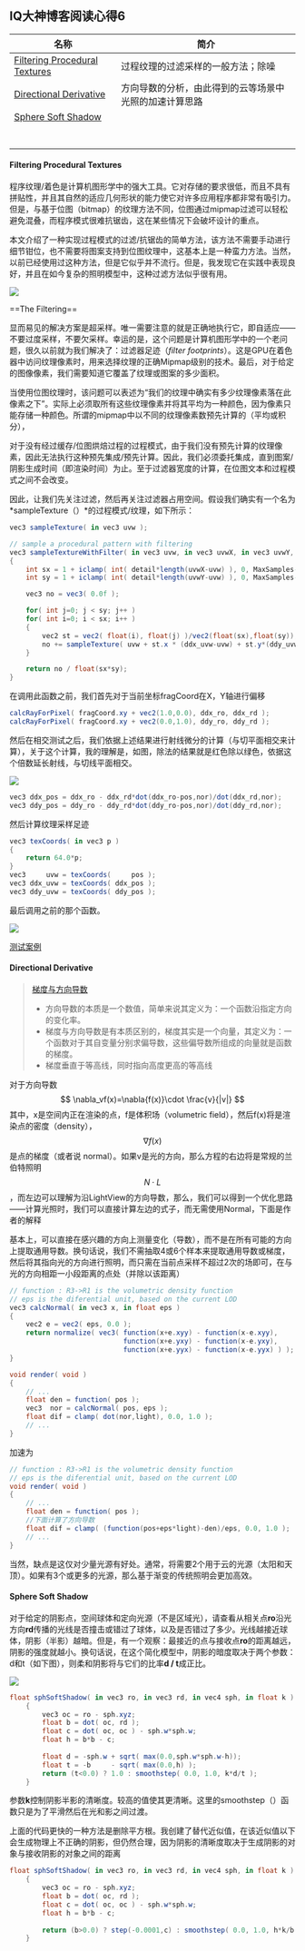 ## IQ大神博客阅读心得6

| 名称                                                         | 简介                                                   |
| ------------------------------------------------------------ | ------------------------------------------------------ |
| [Filtering Procedural Textures](#Filtering-Procedural-Textures) | 过程纹理的过滤采样的一般方法；除噪                     |
| [Directional Derivative](#Directional-Derivative)            | 方向导数的分析，由此得到的云等场景中光照的加速计算思路 |
| [Sphere Soft Shadow](#Sphere-Soft-Shadow)                    |                                                        |
|                                                              |                                                        |
|                                                              |                                                        |
|                                                              |                                                        |
|                                                              |                                                        |
|                                                              |                                                        |
|                                                              |                                                        |
|                                                              |                                                        |





#### Filtering Procedural Textures

程序纹理/着色是计算机图形学中的强大工具。它对存储的要求很低，而且不具有拼贴性，并且其自然的适应几何形状的能力使它对许多应用程序都非常有吸引力。但是，与基于位图（bitmap）的纹理方法不同，位图通过mipmap过滤可以轻松避免混叠，而程序模式很难抗锯齿，这在某些情况下会破坏设计的重点。

本文介绍了一种实现过程模式的过滤/抗锯齿的简单方法，该方法不需要手动进行细节钳位，也不需要将图案支持到位图纹理中，这基本上是一种蛮力方法。当然，以前已经使用过这种方法，但是它似乎并不流行。但是，我发现它在实践中表现良好，并且在如今复杂的照明模型中，这种过滤方法似乎很有用。

![](https://jmx-paper.oss-cn-beijing.aliyuncs.com/IQ%E5%A4%A7%E7%A5%9E%E5%8D%9A%E5%AE%A2%E9%98%85%E8%AF%BB/%E5%9B%BE%E7%89%87/lighting/PS.PNG)

==The Filtering==

显而易见的解决方案是超采样。唯一需要注意的就是正确地执行它，即自适应——不要过度采样，不要欠采样。幸运的是，这个问题是计算机图形学中的一个老问题，很久以前就为我们解决了：过滤器足迹（*filter footprints*）。这是GPU在着色器中访问纹理像素时，用来选择纹理的正确Mipmap级别的技术。最后，对于给定的图像像素，我们需要知道它覆盖了纹理或图案的多少面积。

当使用位图纹理时，该问题可以表述为“我们的纹理中确实有多少纹理像素落在此像素之下”。实际上必须取所有这些纹理像素并将其平均为一种颜色，因为像素只能存储一种颜色。所谓的mipmap中以不同的纹理像素数预先计算的（平均或积分），

对于没有经过缓存/位图烘焙过程的过程模式，由于我们没有预先计算的纹理像素，因此无法执行这种预先集成/预先计算。因此，我们必须委托集成，直到图案/阴影生成时间（即渲染时间）为止。至于过滤器宽度的计算，在位图文本和过程模式之间不会改变。

因此，让我们先关注过滤，然后再关注过滤器占用空间。假设我们确实有一个名为*sampleTexture（）*的过程模式/纹理，如下所示：

```c#
vec3 sampleTexture( in vec3 uvw );
```

```c#
// sample a procedural pattern with filtering
vec3 sampleTextureWithFilter( in vec3 uvw, in vec3 uvwX, in vec3 uvwY, in float detail )
{
    int sx = 1 + iclamp( int( detail*length(uvwX-uvw) ), 0, MaxSamples-1 );
    int sy = 1 + iclamp( int( detail*length(uvwY-uvw) ), 0, MaxSamples-1 );

    vec3 no = vec3( 0.0f );

    for( int j=0; j < sy; j++ )
    for( int i=0; i < sx; i++ )
    {
        vec2 st = vec2( float(i), float(j) )/vec2(float(sx),float(sy));
        no += sampleTexture( uvw + st.x * (ddx_uvw-uvw) + st.y*(ddy_uvw-uvw) );
    }

    return no / float(sx*sy);
}
```

在调用此函数之前，我们首先对于当前坐标fragCoord在X，Y轴进行偏移

```c#
calcRayForPixel( fragCoord.xy + vec2(1.0,0.0), ddx_ro, ddx_rd );
calcRayForPixel( fragCoord.xy + vec2(0.0,1.0), ddy_ro, ddy_rd );
```

然后在相交测试之后，我们依据上述结果进行射线微分的计算（与切平面相交来计算），关于这个计算，我的理解是，如图，除法的结果就是红色除以绿色，依据这个倍数延长射线，与切线平面相交。

![](https://jmx-paper.oss-cn-beijing.aliyuncs.com/IQ%E5%A4%A7%E7%A5%9E%E5%8D%9A%E5%AE%A2%E9%98%85%E8%AF%BB/%E5%9B%BE%E7%89%87/render%20techniques/%E6%89%8B%E7%BB%98.png)

```c#
vec3 ddx_pos = ddx_ro - ddx_rd*dot(ddx_ro-pos,nor)/dot(ddx_rd,nor);
vec3 ddy_pos = ddy_ro - ddy_rd*dot(ddy_ro-pos,nor)/dot(ddy_rd,nor);
```

然后计算纹理采样足迹

```c#
vec3 texCoords( in vec3 p )
{
	return 64.0*p;
}
vec3     uvw = texCoords(     pos );
vec3 ddx_uvw = texCoords( ddx_pos );
vec3 ddy_uvw = texCoords( ddy_pos );
```

最后调用之前的那个函数。

![](https://jmx-paper.oss-cn-beijing.aliyuncs.com/IQ%E5%A4%A7%E7%A5%9E%E5%8D%9A%E5%AE%A2%E9%98%85%E8%AF%BB/%E5%9B%BE%E7%89%87/render%20techniques/filter.PNG)

[测试案例](https://www.shadertoy.com/view/MdjGR1)





#### Directional Derivative

> [梯度与方向导数](https://www.cnblogs.com/key1994/p/11503840.html)
>
> - 方向导数的本质是一个数值，简单来说其定义为：一个函数沿指定方向的变化率。
> - 梯度与方向导数是有本质区别的，梯度其实是一个向量，其定义为：一个函数对于其自变量分别求偏导数，这些偏导数所组成的向量就是函数的梯度。
> - 梯度垂直于等高线，同时指向高度更高的等高线

对于方向导数
$$
\nabla_vf(x)=\nabla{f(x)}\cdot \frac{v}{|v|}
$$
其中，x是空间内正在渲染的点，f是体积场（volumetric field），然后f(x)将是渲染点的密度（density），$$\nabla f(x)$$是点的梯度（或者说 normal）。如果v是光的方向，那么方程的右边将是常规的兰伯特照明$$N\cdot L$$，而左边可以理解为沿LightView的方向导数，那么，我们可以得到一个优化思路——计算光照时，我们可以直接计算左边的式子，而无需使用Normal，下面是作者的解释

基本上，可以直接在感兴趣的方向上测量变化（导数），而不是在所有可能的方向上提取通用导数。换句话说，我们不需抽取4或6个样本来提取通用导数或梯度，然后将其指向光的方向进行照明，而只需在当前点采样不超过2次的场即可，在与光的方向相距一小段距离的点处（并除以该距离）

```c#
// function : R3->R1 is the volumetric density function
// eps is the diferential unit, based on the current LOD
vec3 calcNormal( in vec3 x, in float eps )
{
    vec2 e = vec2( eps, 0.0 );
    return normalize( vec3( function(x+e.xyy) - function(x-e.xyy),
                            function(x+e.yxy) - function(x-e.yxy),
                            function(x+e.yyx) - function(x-e.yyx) ) );
}

void render( void )
{
    // ...
    float den = function( pos );
    vec3  nor = calcNormal( pos, eps );
    float dif = clamp( dot(nor,light), 0.0, 1.0 );
    // ...
}
```

加速为

```c#
// function : R3->R1 is the volumetric density function
// eps is the diferential unit, based on the current LOD
void render( void )
{
    // ...
    float den = function( pos );
    //下面计算了方向导数
    float dif = clamp( (function(pos+eps*light)-den)/eps, 0.0, 1.0 );
    // ...
}
```

当然，缺点是这仅对少量光源有好处。通常，将需要2个用于云的光源（太阳和天顶）。如果有3个或更多的光源，那么基于渐变的传统照明会更加高效。





#### Sphere Soft Shadow

对于给定的阴影点，空间球体和定向光源（不是区域光），请查看从相关点**ro**沿光方向**rd**传播的光线是否撞击或错过了球体，以及是否错过了多少。光线越接近球体，阴影（半影）越暗。但是，有一个观察：最接近的点与接收点**ro**的距离越远，阴影的强度就越小。换句话说，在这个简化模型中，阴影的暗度取决于两个参数：d和t（如下图），则柔和阴影将与它们的比率**d / t**成正比。

![](https://jmx-paper.oss-cn-beijing.aliyuncs.com/IQ%E5%A4%A7%E7%A5%9E%E5%8D%9A%E5%AE%A2%E9%98%85%E8%AF%BB/%E5%9B%BE%E7%89%87/render%20techniques/gfx01.jpg)

```c#
float sphSoftShadow( in vec3 ro, in vec3 rd, in vec4 sph, in float k )
	{
		vec3 oc = ro - sph.xyz;
		float b = dot( oc, rd );
		float c = dot( oc, oc ) - sph.w*sph.w;
		float h = b*b - c;
		
		float d = -sph.w + sqrt( max(0.0,sph.w*sph.w-h));
		float t = -b     - sqrt( max(0.0,h) );
		return (t<0.0) ? 1.0 : smoothstep( 0.0, 1.0, k*d/t );
	}
```

参数**k**控制阴影半影的清晰度。较高的值使其更清晰。这里的smoothstep（）函数只是为了平滑然后在光和影之间过渡。

上面的代码更快的一种方法是删除平方根。我创建了替代近似值，在该近似值以下会生成物理上不正确的阴影，但仍然合理，因为阴影的清晰度取决于生成阴影的对象与接收阴影的对象之间的距离

```c#
float sphSoftShadow( in vec3 ro, in vec3 rd, in vec4 sph, in float k )
	{
		vec3 oc = ro - sph.xyz;
		float b = dot( oc, rd );
		float c = dot( oc, oc ) - sph.w*sph.w;
		float h = b*b - c;
		
		return (b>0.0) ? step(-0.0001,c) : smoothstep( 0.0, 1.0, h*k/b );
	}

```

